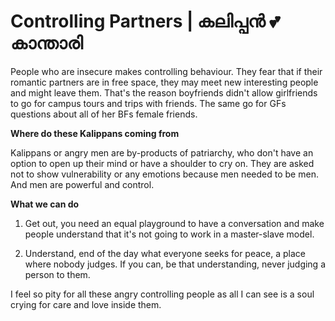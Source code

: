 # Controlling Partners \| കലിപ്പൻ 💕 കാന്താരി

People who are insecure makes controlling behaviour. They fear that if their romantic partners are in free space, they may meet new interesting people and might leave them. That's the reason boyfriends didn't allow girlfriends to go for campus tours and trips with friends. The same go for GFs questions about all of her BFs female friends.

**Where do these Kalippans coming from**

Kalippans or angry men are by-products of patriarchy, who don't have an option to open up their mind or have a shoulder to cry on. They are asked not to show vulnerability or any emotions because men needed to be men. And men are powerful and control.

**What we can do** 

1. Get out, you need an equal playground to have a conversation and make people understand that it's not going to work in a master-slave model. 

2. Understand, end of the day what everyone seeks for peace, a place where nobody judges. If you can, be that understanding, never judging a person to them.

I feel so pity for all these angry controlling people as all I can see is a soul crying for care and love inside them.



